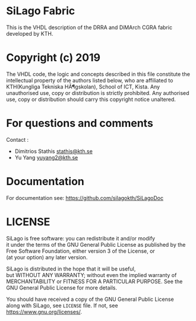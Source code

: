 # SiLago Fabric
This is the VHDL description of the DRRA and DiMArch CGRA fabric developed by KTH.

# Copyright (c) 2019

 The VHDL code, the logic and concepts described in this file constitute
 the intellectual property of the authors listed below, who are affiliated
 to KTH(Kungliga Tekniska HĂ¶gskolan), School of ICT, Kista.
 Any unauthorised use, copy or distribution is strictly prohibited.
 Any authorised use, copy or distribution should carry this copyright notice
 unaltered.


 
# For questions and comments 

 Contact    : 
 - Dimitrios Stathis <stathis@kth.se>
 - Yu Yang <yuyang2@kth.se>
 
# Documentation 

For documentation see: https://github.com/silagokth/SiLagoDoc

# LICENSE

SiLago is free software: you can redistribute it and/or modify   
it under the terms of the GNU General Public License as published by
the Free Software Foundation, either version 3 of the License, or   
(at your option) any later version.                                 
                                                                    
SiLago is distributed in the hope that it will be useful,        
but WITHOUT ANY WARRANTY; without even the implied warranty of      
MERCHANTABILITY or FITNESS FOR A PARTICULAR PURPOSE.  See the       
GNU General Public License for more details.                 
                                                                    
You should have received a copy of the GNU General Public License   
along with SiLago, see `LICENSE` file.  If not, see <https://www.gnu.org/licenses/>. 